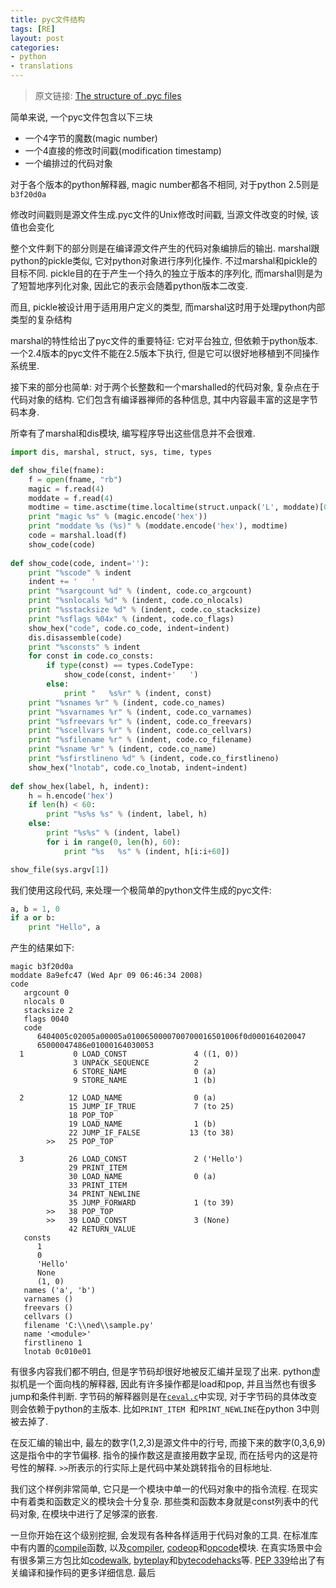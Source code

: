 ```yaml
---
title: pyc文件结构
tags: [RE]
layout: post
categories: 
- python
- translations
---
```


> 原文链接: [The structure of .pyc files](https://nedbatchelder.com/blog/200804/the_structure_of_pyc_files.html)

简单来说, 一个pyc文件包含以下三块
* 一个4字节的魔数(magic number)
* 一个4直接的修改时间戳(modification timestamp)
* 一个编排过的代码对象

对于各个版本的python解释器, magic number都各不相同, 对于python 2.5则是`b3f20d0a`

修改时间戳则是源文件生成.pyc文件的Unix修改时间戳, 当源文件改变的时候, 该值也会变化

整个文件剩下的部分则是在编译源文件产生的代码对象编排后的输出. marshal跟python的pickle类似, 它对python对象进行序列化操作. 不过marshal和pickle的目标不同. pickle目的在于产生一个持久的独立于版本的序列化, 而marshal则是为了短暂地序列化对象, 因此它的表示会随着python版本二改变.

而且, pickle被设计用于适用用户定义的类型, 而marshal这时用于处理python内部类型的复杂结构

marshal的特性给出了pyc文件的重要特征: 它对平台独立, 但依赖于python版本. 一个2.4版本的pyc文件不能在2.5版本下执行, 但是它可以很好地移植到不同操作系统里.

接下来的部分也简单: 对于两个长整数和一个marshalled的代码对象, 复杂点在于代码对象的结构. 它们包含有编译器禅师的各种信息, 其中内容最丰富的这是字节码本身.

所幸有了marshal和dis模块, 编写程序导出这些信息并不会很难. 

``` python
import dis, marshal, struct, sys, time, types

def show_file(fname):
    f = open(fname, "rb")
    magic = f.read(4)
    moddate = f.read(4)
    modtime = time.asctime(time.localtime(struct.unpack('L', moddate)[0]))
    print "magic %s" % (magic.encode('hex'))
    print "moddate %s (%s)" % (moddate.encode('hex'), modtime)
    code = marshal.load(f)
    show_code(code)
     
def show_code(code, indent=''):
    print "%scode" % indent
    indent += '   '
    print "%sargcount %d" % (indent, code.co_argcount)
    print "%snlocals %d" % (indent, code.co_nlocals)
    print "%sstacksize %d" % (indent, code.co_stacksize)
    print "%sflags %04x" % (indent, code.co_flags)
    show_hex("code", code.co_code, indent=indent)
    dis.disassemble(code)
    print "%sconsts" % indent
    for const in code.co_consts:
        if type(const) == types.CodeType:
            show_code(const, indent+'   ')
        else:
            print "   %s%r" % (indent, const)
    print "%snames %r" % (indent, code.co_names)
    print "%svarnames %r" % (indent, code.co_varnames)
    print "%sfreevars %r" % (indent, code.co_freevars)
    print "%scellvars %r" % (indent, code.co_cellvars)
    print "%sfilename %r" % (indent, code.co_filename)
    print "%sname %r" % (indent, code.co_name)
    print "%sfirstlineno %d" % (indent, code.co_firstlineno)
    show_hex("lnotab", code.co_lnotab, indent=indent)
     
def show_hex(label, h, indent):
    h = h.encode('hex')
    if len(h) < 60:
        print "%s%s %s" % (indent, label, h)
    else:
        print "%s%s" % (indent, label)
        for i in range(0, len(h), 60):
            print "%s   %s" % (indent, h[i:i+60])

show_file(sys.argv[1])
```

我们使用这段代码, 来处理一个极简单的python文件生成的pyc文件:

``` python
a, b = 1, 0
if a or b:
    print "Hello", a
```

产生的结果如下: 

```
magic b3f20d0a
moddate 8a9efc47 (Wed Apr 09 06:46:34 2008)
code
   argcount 0
   nlocals 0
   stacksize 2
   flags 0040
   code
      6404005c02005a00005a0100650000700700016501006f0d000164020047
      65000047486e01000164030053
  1           0 LOAD_CONST               4 ((1, 0))
              3 UNPACK_SEQUENCE          2
              6 STORE_NAME               0 (a)
              9 STORE_NAME               1 (b)

  2          12 LOAD_NAME                0 (a)
             15 JUMP_IF_TRUE             7 (to 25)
             18 POP_TOP
             19 LOAD_NAME                1 (b)
             22 JUMP_IF_FALSE           13 (to 38)
        >>   25 POP_TOP

  3          26 LOAD_CONST               2 ('Hello')
             29 PRINT_ITEM
             30 LOAD_NAME                0 (a)
             33 PRINT_ITEM
             34 PRINT_NEWLINE
             35 JUMP_FORWARD             1 (to 39)
        >>   38 POP_TOP
        >>   39 LOAD_CONST               3 (None)
             42 RETURN_VALUE
   consts
      1
      0
      'Hello'
      None
      (1, 0)
   names ('a', 'b')
   varnames ()
   freevars ()
   cellvars ()
   filename 'C:\\ned\\sample.py'
   name '<module>'
   firstlineno 1
   lnotab 0c010e01
```

有很多内容我们都不明白, 但是字节码却很好地被反汇编并呈现了出来. python虚拟机是一个面向栈的解释器, 因此有许多操作都是load和pop, 并且当然也有很多jump和条件判断. 字节码的解释器则是在[`ceval.c`](https://github.com/python/cpython/blob/master/Python/ceval.c)中实现, 对于字节码的具体改变则会依赖于python的主版本. 比如`PRINT_ITEM `和`PRINT_NEWLINE`在python 3中则被去掉了. 

在反汇编的输出中, 最左的数字(1,2,3)是源文件中的行号, 而接下来的数字(0,3,6,9)这是指令中的字节偏移. 指令的操作数这是直接用数字呈现, 而在括号内的这是符号性的解释. `>>`所表示的行实际上是代码中某处跳转指令的目标地址. 

我们这个样例非常简单, 它只是一个模块中单一的代码对象中的指令流程. 在现实中有着类和函数定义的模块会十分复杂. 那些类和函数本身就是const列表中的代码对象, 在模块中进行了足够深的嵌套. 

一旦你开始在这个级别挖掘, 会发现有各种各样适用于代码对象的工具. 在标准库中有内置的[compile](http://docs.python.org/lib/built-in-funcs.html#l2h-18)函数, 以及[compiler](http://docs.python.org/lib/module-compiler.html), [codeop](http://docs.python.org/lib/module-codeop.html)和[opcode](http://docs.python.org/lib/bytecodes.html)模块. 在真实场景中会有很多第三方包比如[codewalk](http://www.aminus.org/rbre/python/index.html), [byteplay](http://wiki.python.org/moin/ByteplayDoc)和[bytecodehacks](http://bytecodehacks.sourceforge.net/bch-docs/bch/index.html)等. [PEP 339](https://www.python.org/dev/peps/pep-0339/)给出了有关编译和操作码的更多详细信息. 最后